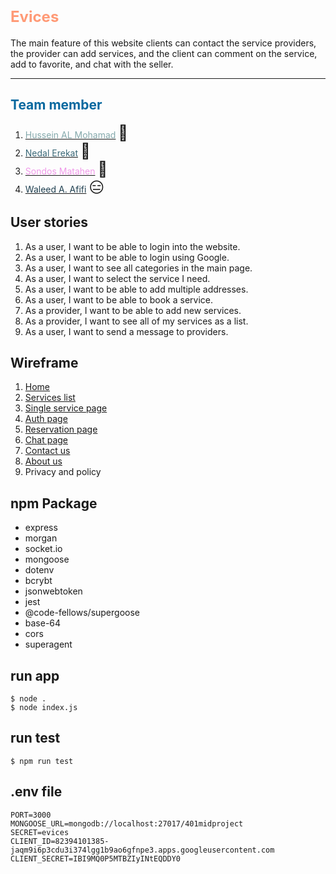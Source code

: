 # <span style="color:#ff9a76; font-weight:700; font-size:24px">Evices</span>

The main feature of this website clients can contact the service providers, the provider can add services, and the client can comment on the service, add to favorite, and chat with the seller.

***
## <span style="color:#07689f">Team member</span>
1. [<span style="color:#84a9ac">Hussein AL Mohamad</span>](https://github.com/Hussein66253) <span style="font-size:24px">🙂</span>
1. [<span style="color:#3b6978">Nedal Erekat</span>](https://github.com/Nedal-Erekat) <span style="font-size:24px">🧐</span>
1. [<span style="color:#f09ae9">Sondos Matahen</span>](https://github.com/SondosMatahen) <span style="font-size:24px">🥳</span>
1. [<span style="color:#204051">Waleed A. Afifi</span>](https://github.com/waleedafifi90) <span style="font-size:24px">😑</span>


## User stories
1. As a user, I want to be able to login into the website.
1. As a user, I want to be able to login using Google.
1. As a user, I want to see all categories in the main page.
1. As a user, I want to select the service I need.
1. As a user, I want to be able to add multiple addresses.
1. As a user, I want to be able to book a service.
1. As a provider, I want to be able to add new services.
1. As a provider, I want to see all of my services as a list.
1. As a user, I want to send a message to providers.

## Wireframe
1. [Home](./wireframe/home.jpg)
2. [Services list](./wireframe/service-list.jpg)
3. [Single service page](./wireframe/single-page.jpg)
4. [Auth page]((./wireframe/auth.jpg))
5. [Reservation page](./wireframe/reservation.jpg)
6. [Chat page](./wireframe/chat.jpg)
7. [Contact us](./wireframe/contact-us.png) 
8. [About us](./wireframe/about-us.png)
9. Privacy and policy

## npm Package
- express
- morgan
- socket.io
- mongoose
- dotenv
- bcrybt
- jsonwebtoken
- jest
- @code-fellows/supergoose
- base-64
- cors
- superagent

## run app
```
$ node .
$ node index.js
```

## run test
```
$ npm run test
```

## .env file
```
PORT=3000
MONGOOSE_URL=mongodb://localhost:27017/401midproject
SECRET=evices
CLIENT_ID=82394101385-jaqm9i6p3cdu3i374lgg1b9ao6gfnpe3.apps.googleusercontent.com
CLIENT_SECRET=IBI9MQ0P5MTBZIyINtEQDDY0
```
